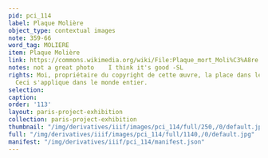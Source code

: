 ```yaml
---
pid: pci_114
label: Plaque Molière
object_type: contextual images
note: 359-66
word_tag: MOLIERE
item: Plaque Molière
link: https://commons.wikimedia.org/wiki/File:Plaque_mort_Moli%C3%A8re.jpg?uselang=fr
notes: not a great photo    I think it's good -SL
rights: Moi, propriétaire du copyright de cette œuvre, la place dans le domaine public.
  Ceci s'applique dans le monde entier.
selection: 
caption: 
order: '113'
layout: paris-project-exhibition
collection: paris-project-exhibition
thumbnail: "/img/derivatives/iiif/images/pci_114/full/250,/0/default.jpg"
full: "/img/derivatives/iiif/images/pci_114/full/1140,/0/default.jpg"
manifest: "/img/derivatives/iiif/pci_114/manifest.json"
---
```

